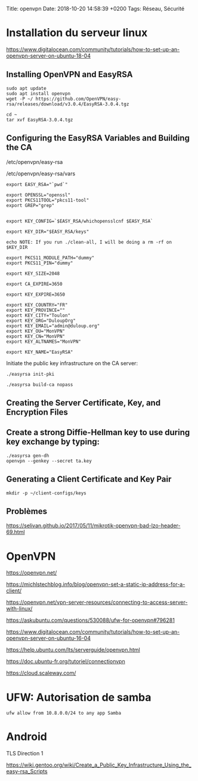 Title:  openvpn
Date:   2018-10-20 14:58:39 +0200
Tags: Réseau, Sécurité


# Installation du serveur linux

<https://www.digitalocean.com/community/tutorials/how-to-set-up-an-openvpn-server-on-ubuntu-18-04>

## Installing OpenVPN and EasyRSA

    sudo apt update
    sudo apt install openvpn
    wget -P ~/ https://github.com/OpenVPN/easy-rsa/releases/download/v3.0.4/EasyRSA-3.0.4.tgz
    
    cd ~
    tar xvf EasyRSA-3.0.4.tgz

## Configuring the EasyRSA Variables and Building the CA

/etc/openvpn/easy-rsa

/etc/openvpn/easy-rsa/vars


    export EASY_RSA="`pwd`"

    export OPENSSL="openssl"
    export PKCS11TOOL="pkcs11-tool"
    export GREP="grep"


    export KEY_CONFIG=`$EASY_RSA/whichopensslcnf $EASY_RSA`

    export KEY_DIR="$EASY_RSA/keys"

    echo NOTE: If you run ./clean-all, I will be doing a rm -rf on $KEY_DIR

    export PKCS11_MODULE_PATH="dummy"
    export PKCS11_PIN="dummy"

    export KEY_SIZE=2048

    export CA_EXPIRE=3650

    export KEY_EXPIRE=3650

    export KEY_COUNTRY="FR"
    export KEY_PROVINCE=""
    export KEY_CITY="Toulon"
    export KEY_ORG="DuloupOrg"
    export KEY_EMAIL="admin@duloup.org"
    export KEY_OU="MonVPN"
    export KEY_CN="MonVPN"
    export KEY_ALTNAMES="MonVPN"

    export KEY_NAME="EasyRSA"

Initiate the public key infrastructure on the CA server:

    ./easyrsa init-pki

    ./easyrsa build-ca nopass

## Creating the Server Certificate, Key, and Encryption Files


## Create a strong Diffie-Hellman key to use during key exchange by typing:

    ./easyrsa gen-dh
    openvpn --genkey --secret ta.key

## Generating a Client Certificate and Key Pair

    mkdir -p ~/client-configs/keys

## Problèmes

<https://selivan.github.io/2017/05/11/mikrotik-openvpn-bad-lzo-header-69.html>

# OpenVPN

<https://openvpn.net/>

<https://michlstechblog.info/blog/openvpn-set-a-static-ip-address-for-a-client/>

<https://openvpn.net/vpn-server-resources/connecting-to-access-server-with-linux/>

<https://askubuntu.com/questions/530088/ufw-for-openvpn#796281>

<https://www.digitalocean.com/community/tutorials/how-to-set-up-an-openvpn-server-on-ubuntu-16-04>

<https://help.ubuntu.com/lts/serverguide/openvpn.html>

<https://doc.ubuntu-fr.org/tutoriel/connectionvpn>

<https://cloud.scaleway.com/>

# UFW: Autorisation de samba

    ufw allow from 10.8.0.0/24 to any app Samba

# Android

TLS Direction 1

<https://wiki.gentoo.org/wiki/Create_a_Public_Key_Infrastructure_Using_the_easy-rsa_Scripts>
